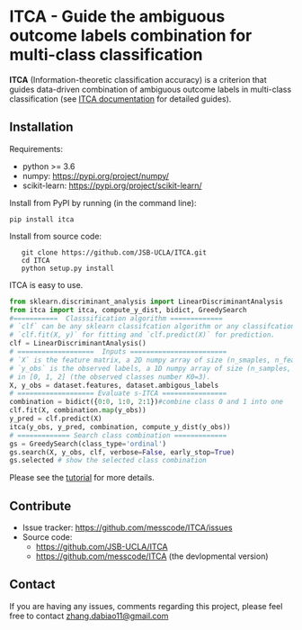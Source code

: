 # ITCA - Guide the ambiguous outcome labels combination for multi-class classification
**ITCA**  (Information-theoretic classification accuracy) is a criterion that guides data-driven combination of ambiguous outcome labels in multi-class classification (see [ITCA documentation](https://messcode.github.io/ITCA/) for detailed guides).



## Installation
Requirements:

- python >= 3.6
- numpy: https://pypi.org/project/numpy/
- scikit-learn: https://pypi.org/project/scikit-learn/

Install from PyPI by running (in the command line):

``` shell
pip install itca
```

Install from source code:

``` shell
   git clone https://github.com/JSB-UCLA/ITCA.git
   cd ITCA
   python setup.py install
```

ITCA is easy to use.

``` python
from sklearn.discriminant_analysis import LinearDiscriminantAnalysis
from itca import itca, compute_y_dist, bidict, GreedySearch
#===========  Classsification algorithm =============
# `clf` can be any sklearn classifcation algorithm or any classifcation algorithm that implements 
# `clf.fit(X, y)` for fitting and `clf.predict(X)` for prediction.  
clf = LinearDiscriminantAnalysis()
# ===================  Inputs ========================
# `X` is the feature matrix, a 2D numpy array of size (n_smaples, n_features).
# `y_obs` is the observed labels, a 1D numpy array of size (n_samples, ) that takes values 
# in [0, 1, 2] (the observed classes number K0=3). 
X, y_obs = dataset.features, dataset.ambigous_labels 
# =================== Evaluate s-ITCA ================
combination = bidict({0:0, 1:0, 2:1})#combine class 0 and 1 into one
clf.fit(X, combination.map(y_obs))
y_pred = clf.predict(X)
itca(y_obs, y_pred, combination, compute_y_dist(y_obs))
# ============= Search class combination =============
gs = GreedySearch(class_type='ordinal')
gs.search(X, y_obs, clf, verbose=False, early_stop=True)
gs.selected # show the selected class combination
```
Please see the [tutorial](https://messcode.github.io/ITCA/tutorials.html)  for more details.

## Contribute
- Issue tracker:  https://github.com/messcode/ITCA/issues
- Source code:
	- https://github.com/JSB-UCLA/ITCA
	- https://github.com/messcode/ITCA (the devlopmental version)

## Contact
If you are having any issues, comments regarding this project, please feel free to contact zhang.dabiao11@gmail.com
